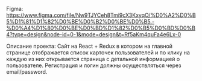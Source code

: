 Figma: https://www.figma.com/file/Nw9TJYCeh8Tmi9cX3KxyqO/%D0%A2%D0%B5%D1%81%D1%82%D0%BE%D0%B2%D0%BE%D0%B5.-%D0%A4%D1%80%D0%BE%D0%BD%D1%82%D0%B5%D0%BD%D0%B4?type=design&node-id=0-1&mode=design&t=Rf5aKm4quFa4e6Lx-0

Описание проекта:
Сайт на React + Redux  в котором на главной странице отображается список карточек пользователей и по клику на каждую из них открывается страница с детальной информацией о пользователе.
Регистрация и логин должны осуществляться через email/password.

